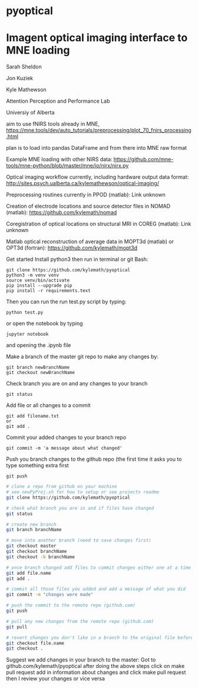 # pyoptical
# Imagent optical imaging interface to MNE loading

Sarah Sheldon

Jon Kuziek



Kyle Mathewson


Attention Perception and Performance Lab

Universiy of Alberta




aim to use fNIRS tools already in MNE, 
https://mne.tools/dev/auto_tutorials/preprocessing/plot_70_fnirs_processing.html

plan is to load into pandas DataFrame and from there into MNE raw format

Example MNE loading with other NIRS data:
https://github.com/mne-tools/mne-python/blob/master/mne/io/nirx/nirx.py

Optical imaging workflow currently, including hardware output data format: 
http://sites.psych.ualberta.ca/kylemathewson/optical-imaging/

Preprocessing routines currently in PPOD (matlab):
Link unknown

Creation of electrode locations and source detector files in NOMAD (matlab): 
https://github.com/kylemath/nomad

Coregistration of optical locations on structural MRI in COREG (matlab):
Link unknown

Matlab optical reconstruction of average data in MOPT3d (matlab) or OPT3d (fortran): 
https://github.com/kylemath/mopt3d



Get started
Install python3 then run in terminal or git Bash: 
```
git clone https://github.com/kylemath/pyoptical
python3 -m venv venv
source venv/bin/activate
pip install --upgrade pip
pip install -r requirements.text
```

Then you can run the run test.py script by typing:
```
python test.py
```

or open the notebook by typing 
```
jupyter notebook
```
and opening the .ipynb file

Make a branch of the master git repo to make any changes by:
```
git branch newBranchName
git checkout newBranchName
```

Check branch you are on and any changes to your branch
```
git status
```

Add file or all changes to a commit
```
git add filename.txt
or
git add .
```

Commit your added changes to your branch repo
```
git commit -m 'a message about what changed'
```

Push you branch changes to the github repo (the first time it asks you to type something extra first
```
git push
```

```sh
# clone a repo from github on your machine
# see newPyProj.sh for how to setup or see projects readme 
git clone https://github.com/kylemath/pyoptical

# check what branch you are in and if files have changed
git status

# create new branch
git branch branchName

# move into another branch (need to save changes first)
git checkout master
git checkout branchName
git checkout -b branchName

# once branch changed add files to commit changes either one at a time or all changes (.)
git add file.name
git add .

# commit all those files you added and add a message of what you did
git commit -m "changes were made"

# push the commit to the remote repo (github.com)
git push

# pull any new changes from the remote repo (github.com)
git pull

# revert changes you don't like in a branch to the original file before you changed it
git checkout file.name
git checkout .
```


Suggest we add changes in your branch to the master:
Got to github.com/kylemath/pyoptical after doing the above steps
click on make pull request
add in information about changes and click make pull request
then I review your changes or vice versa





